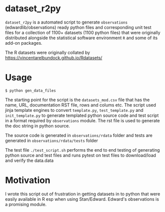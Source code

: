dataset_r2py
=============

``dataset_r2py`` is a automated script to generate `observations`  (edwardlib/observations) ready  python files and corresponding unit test files for a collection of 1100+ datasets (1100 python files) that were originally distributed alongside the statistical software environment ``R`` and some of its add-on packages. 

 The R datasets were originally collated by https://vincentarelbundock.github.io/Rdatasets/

Usage
=====

`$ python gen_data_files`

The starting point for the script is the `datasets_mod.csv` file that has the name, URL, documentation RST file, rows and colums etc. The script
used jinja template engines to convert `template.py`, `test_template.py` and `init_template.py` to generate templated python source code and test script in a format required by `observations` module. The rst file is used to generate the doc string in python source.

The source code is generated in `observations/rdata` folder and tests are generated in `observations/rdata/tests` folder

The test file `./test_script.sh` performs the end to end testing of generating python source and test files and runs pytest on test files to download/load and verify the data.data 

Motivation
=======

I wrote this script out of frustration in getting datasets in to python that were easily available in R esp when using Stan/Edward. Edward's observations is a promising module.


